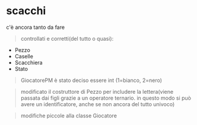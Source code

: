 # scacchi

c'è ancora tanto da fare

>controllati e corretti(del tutto o quasi):
<ul><li>Pezzo</li>
<li>Caselle</li>
<li>Scacchiera</li>
<li>Stato</li>
</ul>

>GiocatorePM è stato deciso essere int (1=bianco, 2=nero)

>modificato il costruttore di Pezzo per includere la lettera(viene passata dai figli grazie a un operatore ternario. in questo modo si può avere un identificatore, anche se non ancora del tutto univoco)

>modifiche piccole alla classe Giocatore
